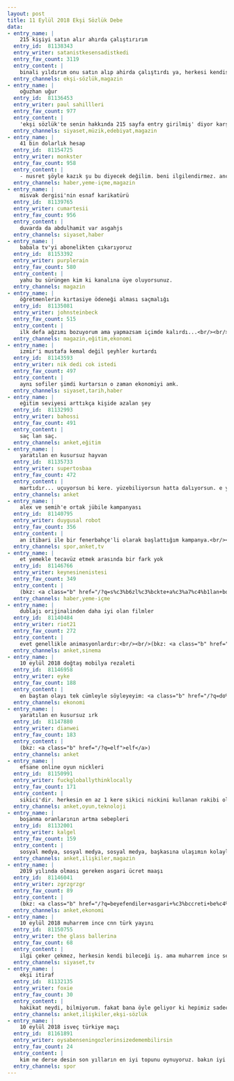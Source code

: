 ```yaml
---
layout: post
title: 11 Eylül 2018 Ekşi Sözlük Debe
data:
- entry_name: |
    215 kişiyi satın alır ahırda çalıştırırım
  entry_id:  81138343
  entry_writer: satanistkesensadistkedi
  entry_fav_count: 3119
  entry_content: |
    binali yıldırım onu satın alıp ahirda çalıştırdı ya, herkesi kendisi gibi sanıyor.
  entry_channels: ekşi-sözlük,magazin
- entry_name: |
    oğuzhan uğur
  entry_id:  81136453
  entry_writer: paul sahillleri
  entry_fav_count: 977
  entry_content: |
    'ekşi sözlük'te senin hakkında 215 sayfa entry girilmiş' diyor karşısındaki eleman.<br/><br/>bu da 'o 215 kişiyi satın alır ahırda çalıştırırım. şu anda ben o noktadayım yani siz değilsiniz, o yüzden istediğinizi yazabilirsiniz' şeklinde bir cümle kuruyor.<br/><br/>üstüne 'bana sallayanların hepsini evinden alasım geliyor' bile diyebiliyor.<br/><br/>vay babanın kemiği. adamın geldiği noktaya bak lan. <sup class="ab"><a title="(bkz: hahahahahaaaaa)" href="/?q=hahahahahaaaaa" data-query="hahahahahaaaaa">*</a></sup><br/><br/>allah kurtarsın. ne denir ki böylesine? yazık.
  entry_channels: siyaset,müzik,edebiyat,magazin
- entry_name: |
    41 bin dolarlık hesap
  entry_id:  81154725
  entry_writer: monkster
  entry_fav_count: 958
  entry_content: |
    - nusret şöyle kazık şu bu diyecek değilim. beni ilgilendirmez. ancak, 41 bin dolarlık yemek yiyebilen insanların olduğu dünyada insanlar açlıktan ölüyorsa o dünyayı yakmayan beynimizi sikeyim.<br/><br/>- günlük kabaca 13 milyar insanı doyurabilecek kadar yiyecek üretiliyormuş (yanlışsa düzeltelim). yine bu dünyada insanlar açlıktan ölüyorsa, o dünyayı zenginlerin başına yıkmayan beynimizi sikeyim.
  entry_channels: haber,yeme-içme,magazin
- entry_name: |
    misvak dergisi'nin esnaf karikatürü
  entry_id:  81139765
  entry_writer: cumartesii
  entry_fav_count: 956
  entry_content: |
    duvarda da abdulhamit var asgahjs
  entry_channels: siyaset,haber
- entry_name: |
    babala tv'yi abonelikten çıkarıyoruz
  entry_id:  81153392
  entry_writer: purplerain
  entry_fav_count: 580
  entry_content: |
    yahu bu sürüngen kim ki kanalına üye oluyorsunuz.
  entry_channels: magazin
- entry_name: |
    öğretmenlerin kırtasiye ödeneği alması saçmalığı
  entry_id:  81135081
  entry_writer: johnsteinbeck
  entry_fav_count: 515
  entry_content: |
    ilk defa ağzımı bozuyorum ama yapmazsam içimde kalırdı...<br/><br/>yahû mâdem bu kadar zoruna gidiyor, siktir git öğretmen ol, ağlama burada.<br/><br/>düzeltme: bu yorumum için çok sayıda küfürlü mesaj aldım. merak etmeyin, hiçbirini cevapsız bırakmadım. sizin gibi öğretmen düşmanlarına hak ettiği ölçüde cevap verdim, gelecek olan her mesaja da aynı ölçüde gerekli cevâbı vereceğim, içiniz rahat olsun. <br/><br/>hadi gelin bir de bu öğretmen kardeşlerimizi konuşalım: <br/><br/>“aydın'da 25 yaşındaki merve çavdar, depresyon haplarını içerek intihar etti. 2014 yılında sosyal bilimler öğretmenliğinden mezun olan çavdar'ın atanmasının gerçekleşmediği ve işsizlik nedeniyle bir süredir bunalımda olduğu öne sürüldü.” <br/><br/>“gamze filiz arslan, 2002 yılında samsun ondokuz mayıs üniversitesi kimya bölümü’nden umut dolu bir öğretmen olarak mezun olmuş, eğitim vereceği çocuklarına kavuşmayı ve kendisine bir yaşam kurmayı hayal ediyordu. kpss’ye girdi, puanı iyiydi. ilk tercih güneydoğu ve doğu illeriydi. olmadı, atanamadı! bir yıl geçti, atanamadı. iki yıl geçti atanamadı, üç yıl geçti atanamadı. öğretmendi ama öğretmen olamıyordu. son çare istanbul’da bir dersanede iş buldu. kısa bir süre sonra buradan da çıkarıldı. memleketi sinop’a döndü. yeniden kpss’ye hazırlanmaya başladı. ve ne olduysa oldu, evinde av tüfeği ile yaşamına son verdi. sinop’tan onun ölüm haberi geldi.”<br/><br/>“bir atanamayan öğretmen intiharı da aydın’dan 33 yaşındaki alim koç’tan geldi. bu iki ölüm haberinin tarihi 2014…”<br/><br/>“bursa’nın gemlik ilçesi’nde oturan 26 yaşındaki esra temur evde bulunan ruhsatsız tabanca ile başına bir el ateş ederek intihar etti.”<br/><br/>“coğrafya öğretmenliği mezunu elif işler atanamayınca intihar etmişti.”<br/><br/>“izmir’in çiğli ilçesi’nde 27 yaşındaki coğrafya öğretmeni ibrahim yeşilbağ’ın, kullanmadıkları gecekondu evinde tavana asılı cesedi bulundu.”<br/><br/>“izmir'de yaşayan sosyal bilgiler öğretmenliği bölümü mezunu 23 yaşındaki isa erdoğan, yazdığı notu sosyal medya hesabından yayınladıktan sonra intihar etti.”<br/><br/>hadi gidin de şehit olan bu öğretmenlerin yakınlarına bahsedin bu kırtasiye ödeneğini: <br/><br/>26.06.1979-gaziantep mehmet saygıgüder<br/>14.01.1980-istanbul recep çakır<br/>07.04.1980-ağrı nevzat demirci<br/>28.05.1980-batman fevzi ateş<br/>02.06.1980-istanbul ali incekara<br/>05.07.1980-adana ergün erol gürsesoğlu<br/>15.05.1987-mazgirt isa karaaslan<br/>21.05.1987-diyarbakır asım özden<br/>25.05.1987-mardin aydın acun<br/>04.11.1987-diyarbakır tahir civil<br/>12.11.1987-şırnak şenol akar<br/>11.01.1988-mardin adem akdeniz<br/>12.03.1988-batman hüseyin aydemir<br/>25.03.1988-mardin muhammed yıldız<br/>12.04.1988-tunceli lokman çeker<br/>15.04.1988-tunceli ali boşgelmez<br/>23.04.1988-tunceli mustafa çağlar<br/>05.11.1988-mardin mithat eren<br/>04.12.1988-batman sezgin yolcu<br/>06.09.1989-siirt durmuş güçlü<br/>06.09.1989-siirt mehmet kapusuz<br/>06.09.1989-siirt çevik ersin temel<br/>17.10.1989-mardin fasih söğüt<br/>28.03.1990-k.maraş hanifi çakallıoğlu<br/>14.04.1990-elazığ ahmet bekar<br/>14.04.1990-elazığ izzet yüksel<br/>03.09.1990-muş ertan sevim<br/>19.09.1990-kars ali karaoğlan<br/>07.11.1990-g.antep mehmet gezer<br/>20.10.1991-mardin abdulkadir uğurlu<br/>17.11.1991-tunceli esma karadoğan<br/>06.01.1992-mardin ibrahim kızmaz<br/>19.03.1992-mardin orhan gök<br/>23.03.1992-diyarbakır mehmet geren<br/>29.04.1992-ığdır şevki akgün<br/>04.05.1992-erzurum ilyas acar<br/>20.05.1992-diyarbakır orhan korkmaz<br/>05.06.1992-mardin seydo aydoğan<br/>13.08.1992-diyarbakır elif livan<br/>23.08.1992-diyarbakır ramazan ergi<br/>29.08.1992-adana abdurrahman taner<br/>16.09.1992-diyarbakır engin eker<br/>06.10.1992-mardin abdulvahap yersiz<br/>11.11.1992-diyarbakır emin aydın<br/>11.11.1992-diyarbakır vural akdeniz<br/>22.11.1992-diyarbakır m.mehdi şanlı<br/>06.12.1992-diyarbakır mehmet emin özden<br/>06.12.1992-diyarbakır ahmet koparan<br/>03.01.1993-bitlis halis şişman<br/>13.01.1993-diyarbakır ramazan aydın bilge<br/>13.01.1993-diyarbakır zübeyr akkoç<br/>18.02.1993-mardin ertuğrul alptekin<br/>22.02.1993-siirt ismail çelik<br/>19.04.1993-diyarbakır alihan han<br/>24.05.1993-elazığ birol irfan aşkar<br/>24.05.1993-bingöl mehmet birol<br/>24.05.1993-bingöl abdullah kara<br/>10.06.1993-batman ali rıza pekgöz<br/>11.06.1993-diyarbakır nuriye ak<br/>21.06.1993-tunceli nevzat akdemir<br/>23.06.1993-tunceli erkan aydın<br/>23.06.1993-tunceli hamza çetin<br/>24.06.1993-bingöl selahattın aysan<br/>05.08.1993-diyarbakır m.mecit yalçın<br/>07.09.1993-diyarbakır osman çiçek<br/>16.09.1993-tunceli ayhan kural<br/>21.09.1993-diyarbakır ali şahap salık<br/>29.09.1993-şanlıurfa zeki şenoğlu<br/>29.09.1993-şanlıurfa gürez şimşek<br/>06.10.1993-tunceli bayram aladağ<br/>06.10.1993-tunceli nurgül (kale) aladağ<br/>07.10.1993-tunceli fevzi katar<br/>07.10.1993-tunceli taşkın senger<br/>07.10.1993-tunceli ünal atlı<br/>07.10.1993-tunceli orhan bakış<br/>22.10.1993-diyarbakır ali yıldırım<br/>22.10.1993-diyarbakır a.nurettin soyer<br/>22.10.1993-diyarbakır ethem yaşar<br/>22.10.1993-diyarbakır hüseyin yavuz<br/>24.10.1993-diyarbakır zeki savruk<br/>25.10.1993-diyarbakır fatih tekin<br/>25.10.1993-diyarbakır mehmet fidan<br/>25.10.1993-bitlis yasemin tekin<br/>25.10.1993-van mehmet izdal<br/>25.10.1993-diyarbakır sezgin keçeci<br/>25.10.1993-bitlis bayram tekin<br/>25.10.1993-bitlis ergin komut<br/>25.10.1993-bitlis abdurrahman nafiz özbağrıaçık<br/>26.10.1993-diyarbakır numan konakçı<br/>26.10.1993-diyarbakır ayşe konakçı<br/>26.10.1993-diyarbakır neşe alten<br/>16.11.1993-diyarbakır kemal sert<br/>21.11.1993-tunceli halil kandemir<br/>21.11.1993-tunceli zafer özdeniz<br/>29.12.1993-diyarbakır mehmet dayan<br/>01.01.1994-elazığ nahit ergene<br/>22.02.1994-şırnak mustafa boz<br/>01.03.1994-diyarbakır hasan akan<br/>07.04.1994-diyarbakır m.ali durak<br/>20.04.1994-tunceli metin gençdal<br/>29.04.1994-batman erkan özcan<br/>29.04.1994-diyarbakır recep oyur<br/>17.05.1994-batman sıtkı abdioğlu<br/>03.06.1994-diyarbakır kemal göçer<br/>05.06.1994-diyarbakır m.nuri demiralp<br/>11.09.1994-tunceli rustem şen<br/>11.09.1994-tunceli metin kaynar<br/>11.09.1994-tunceli ali ihsan çetinkaya<br/>11.09.1994-tunceli mustafa karınca<br/>11.09.1994-tunceli buminhan temizkan<br/>11.09.1994-tunceli vedat inan<br/>15.09.1994-diyarbakır m.şirin gökdere<br/>17.09.1994-tunceli atilla aydoğdu<br/>23.09.1994-batman adnan tunca<br/>23.09.1994-batman mustafa gümüş<br/>28.09.1994-ağrı sait korkmaz<br/>08.10.1994-van hayati kapukaya<br/>11.10.1994-erzurum ali bulut<br/>11.10.1994-erzurum ersoy yorulmaz<br/>11.10.1994-erzurum ragip köse<br/>11.10.1994-erzurum nurullah saraç<br/>05.11.1994-mardin erol ercan<br/>05.11.1994-mardin ali yıldız<br/>05.11.1994-mardin mahmut çatalkaya<br/>05.11.1994-mardin mehmet zeki ödük<br/>25.05.1995-batman şeyho kurtulmuş<br/>26.09.1995-diyarbakır necati çiçek<br/>02.10.1995-şırnak hamza halit sülün<br/>12.10.1995-sivas hüseyin kocabaş<br/>30.10.1995-mardin gürkan arıtürk<br/>30.10.1995-mardin ökkeş kaya<br/>22.04.1996-k.maraş aydın yılmaz<br/>22.04.1996-k.maraş nurettin aslan<br/>22.04.1996-k.maraş hacı ömer serin<br/>23.04.1996-k.maraş nurettin arslan<br/>22.06.1996-diyarbakır aynur sarı<br/>01.10.1996-diyarbakır uğur gören<br/>01.10.1996-diyarbakır cuma ibiş<br/>01.10.1996-diyarbakır mustafa saadettin küçük<br/>01.10.1996-diyarbakır nesrin ünügür<br/>12.02.1997-batman bülent ay<br/>01.09.1997-diyarbakır lütfi ölmez<br/>09.10.1997-mersin mustafa özkan<br/>15.07.1998-hakkari erhan çakmak<br/>04.09.2011-tunceli dilay kerman<br/><br/>hepiniz ilkokulda, lisede aklınızca sizden büyük öğretmenlerinizle bir kez dahi olsa dalga geçmiş insanlarsınız, belki hayatınızda size yön verecek öğretmenleriniz de oldu, gidip onlara şu haberi mesaj atsanıza. merak ediyorum, burada yazdıklarınızı onlara söyleyebilecek misiniz? <br/><br/>polisler, askerler de istihkak alıyor, gidip vatanı, milleti koruyan insanlara da aldığı istihkak için mesaj atın. milletvekillerinin aldıkları maaşları, kırmızı pasaportları, yakınlarına yaptıkları torpilleri konuşalım. <br/><br/>milletvekilleri maaşlarının, öğretmen maaşlarını geçmesin diyen bir atadan, sizin gibi öğretmen düşmanlarına düştük... güler misin, ağlar mısın? <br/><br/>4+2 yıl sözleşmeli öğretmenlik yapıp (ki o da atanırsa), en fazla 3-4 bin lira arasında maaş alan insanların parasında mı kaldı gözünüz? <br/><br/>yazıklar olsun hepinize... nankör, ikiyüzlü, vasat insanlar...
  entry_channels: magazin,eğitim,ekonomi
- entry_name: |
    izmir'i mustafa kemal değil şeyhler kurtardı
  entry_id:  81143593
  entry_writer: nik dedi cok istedi
  entry_fav_count: 497
  entry_content: |
    aynı sofiler şimdi kurtarsın o zaman ekonomiyi amk.
  entry_channels: siyaset,tarih,haber
- entry_name: |
    eğitim seviyesi arttıkça kişide azalan şey
  entry_id:  81132993
  entry_writer: bahossi
  entry_fav_count: 491
  entry_content: |
    saç lan saç.
  entry_channels: anket,eğitim
- entry_name: |
    yaratılan en kusursuz hayvan
  entry_id:  81135733
  entry_writer: supertosbaa
  entry_fav_count: 472
  entry_content: |
    martıdır... uçuyorsun bi kere. yüzebiliyorsun hatta dalıyorsun. e yürürsün de istesen. paso balık yiyorsun ama diğer yiyeceklere de adaptesin. sevimlisin de herkes simidini paylaşıyor. <br/><br/>“maaşlı sigortalı bir iş mi; yoksa martılık mı?” deseler martı olmayı seçerim.
  entry_channels: anket
- entry_name: |
    alex ve semih'e ortak jübile kampanyası
  entry_id:  81140795
  entry_writer: duygusal robot
  entry_fav_count: 356
  entry_content: |
    an itibari ile bir fenerbahçe'li olarak başlattığım kampanya.<br/><br/>hadi ali başkanım, aziz'in pisliklerini yavaş yavaş temizliyorsun. şimdi sıra aziz döneminde değeri bilinmeyenlere iade-i itibar yapılma sırasıdır. hatta mümkünse fenerbahçe 2008 yılı kadrosundaki futbolcular olsa tadından yenmez. <br/><br/>sayın ali koç, 1 gün de olsa o günleri yaşat, hatırlat biz taraftarlara. fenerbahçe kulübü vefalı bir camiadır. bize yakışan da bu olmalıdır.<br/><br/><a class="b" href="/?q=edit">edit</a>: twitterda hashtag önerileri var. maalesef twitter kullanmıyorum, kullananlar bir el atabilir mi ?<br/><br/><a class="b" href="/?q=edit+2">edit 2</a>: hashtag diyenler, imza toplayalım diyenler hatta kulübe fax çekelim diyenler bile oldu. sizleri gaza getirmek gibi olmasın ama, işte fenerbahçe taraftarı olmak böyle bir şey. süpersiniz dostlar. bir kez daha fenerbahçe taraftarı olduğum için gurur duydum. bence de bir yazarın söylediği ve yaptığı gibi, bol takipçili twitter fenomenlerine bu başlığı iletmek hayalimizin gerçekleşmesi açısından önemli bir adım.
  entry_channels: spor,anket,tv
- entry_name: |
    et yemekle tecavüz etmek arasında bir fark yok
  entry_id:  81146766
  entry_writer: keynesinenistesi
  entry_fav_count: 349
  entry_content: |
    (bkz: <a class="b" href="/?q=s%c3%b6zl%c3%bckte+a%c3%a7%c4%b1lan+bo%c5%9f+ba%c5%9fl%c4%b1klar">sözlükte açılan boş başlıklar</a>)
  entry_channels: haber,yeme-içme
- entry_name: |
    dublajı orijinalinden daha iyi olan filmler
  entry_id:  81140484
  entry_writer: riot21
  entry_fav_count: 272
  entry_content: |
    evet genellikle animasyonlardır:<br/><br/>(bkz: <a class="b" href="/?q=ice+age">ice age</a>) <br/><br/>sid’in seslendirmesi başka hiçbir dilde bu kadar güzel olamaz.
  entry_channels: anket,sinema
- entry_name: |
    10 eylül 2018 doğtaş mobilya rezaleti
  entry_id:  81146958
  entry_writer: eyke
  entry_fav_count: 188
  entry_content: |
    en baştan olayı tek cümleyle söyleyeyim: <a class="b" href="/?q=do%c4%9fta%c5%9f+mobilya">doğtaş mobilya</a> paramın üzerine yattı. <br/><br/>6 haziran 2018 tarihinde <a class="b" href="/?q=do%c4%9fta%c5%9f+exclusive">doğtaş exclusive</a> <a class="b" href="/?q=modoko">modoko</a> şubesinden almak icin sipariş verip 1500 lira peşin ödeme yaptığım siparişi sözleşmede yazan 35 iş günü içerisinde temin edememesi üzerine 42 iş günü sonra 5 ağustosta siparişi iptal ettiğimi bildirdim. 2 aydır evde koltuksuz oturmak, misafir ağırlamak afedersiniz canıma tak etti. gittim başka yerden aynı gün mobilya temin ettim.<br/><br/>kimsenin nazini cekecek değilim. beni düşünmeyen, verdiği sozun arkasinda durmayan bence igrenc isletmelere para kazandiracak da degilim.<br/><br/>siparişimi iptal etmem üzerine <a class="b" href="/?q=do%c4%9fta%c5%9f">doğtaş</a> denen iğrenç kurum verdiğim 1500 lirayi iade edemeyeceğini bildirdi. defalarca telefon ettim. "anlıyoruz ancak parayı iade edemeyiz" diyorlar. iptalin üzerinden 30 gün gecti. hala paramı alamadım.<br/><br/><a class="b" href="/?q=mahkeme">mahkeme</a>ye gideceğim diyorum. gidin diyorlar. böyle <a class="b" href="/?q=y%c3%bczs%c3%bczl%c3%bck">yüzsüzlük</a> olabilir mi? böyle rahatlık olabilir mi? demek ki aynı şeyi kaç kez yaptılarsa, hukuk nasıl bu basit <a class="b" href="/?q=soyguncular">soyguncular</a> lehine çalışıyorsa bu kadar rahatlar.<br/><br/><a class="b" href="/?q=do%c4%9fta%c5%9f">doğtaş</a> merkez işletmeyi arıyorum, şubeyi bilgilendiriyoruz yapabileceğimiz başka bisi yok diyorlar. beni kandırıyorlar.<br/><br/>sizin müşteri memnuniyeti anlayışınıza, kurumsallığınıza tüküreyim. açık bir şekilde soyguncusunuz. inşallah kısa sürede batarsınız.<br/><br/>lafın kısası <a class="b" href="/?q=do%c4%9fta%c5%9f+mobilya">doğtaş mobilya</a> parama el koymuştur. alışveriş yapacaksanız bir daha düşünün. bu ucuz şark kurnazı firmaya yaklaşmayın.<br/><br/>herkese duyurulur.<br/><br/>fatura görüntüsü: <a rel="nofollow noopener" class="url" target="_blank" href="https://eksiup.com/65e4c323746">https://eksiup.com/65e4c323746</a><br/><br/>edit: bu arada, renkler kumaşlar tamamen standard seçilmiştir. hiçbir özel istekte bulunulmamıştır.
  entry_channels: ekonomi
- entry_name: |
    yaratılan en kusursuz ırk
  entry_id:  81147880
  entry_writer: dianwei
  entry_fav_count: 183
  entry_content: |
    (bkz: <a class="b" href="/?q=elf">elf</a>)
  entry_channels: anket
- entry_name: |
    efsane online oyun nickleri
  entry_id:  81150991
  entry_writer: fuckgloballythinklocally
  entry_fav_count: 171
  entry_content: |
    sikici'dir. herkesin en az 1 kere sikici nickini kullanan rakibi olmuştur. eğer olmadıysa sikici nickli olan sizsinizdir.
  entry_channels: anket,oyun,teknoloji
- entry_name: |
    boşanma oranlarının artma sebepleri
  entry_id:  81132001
  entry_writer: kalgel
  entry_fav_count: 159
  entry_content: |
    sosyal medya, sosyal medya, sosyal medya, başkasına ulaşımın kolaylaşması, akıllı telefon, <br/>evde kaldım-yaşım geldi el alem ne der diye düşünüp birbirini tam anlamıyla tanımadan alelacele yapılan evlilikler, <br/>nasılsa cepte kafasıyla ilgisiz davranmayı kendinde hak görmek, <br/>kişisel bakımına özen göstermemek-kendini salmak, <br/>biz olamamak, bencil olmak, <br/>onunlayken bile kendini yalnız hissetmek, <br/>aç gözlülük, daha iyisini hak ediyorum düşüncesi, <br/>hem kültürel anlamda hem de ortak zevkler konusunda birbirine denk olmamak, sohbet edememek, <br/>ego, kibir, sevginin azalması, saygısızlığın baş göstermesi, ekonomik nedenler, ailelerin uyumsuz olması gibi birden çok neden gösterilebilir.
  entry_channels: anket,ilişkiler,magazin
- entry_name: |
    2019 yılında olması gereken asgari ücret maaşı
  entry_id:  81146041
  entry_writer: zgrzgrzgr
  entry_fav_count: 89
  entry_content: |
    (bkz: <a class="b" href="/?q=beyefendiler+asgari+%c3%bccreti+be%c4%9fenmiyor">beyefendiler asgari ücreti beğenmiyor</a>) <br/>denilecektir.<br/><br/>tepki : (bkz: <a class="b" href="/?q=asgari+%c3%bccrete+zam+vaadini+yuhalayan+halk">asgari ücrete zam vaadini yuhalayan halk</a>) <br/><br/>özet : (bkz: <a class="b" href="/?q=svihs">svihs</a>)
  entry_channels: anket,ekonomi
- entry_name: |
    10 eylül 2018 muharrem ince cnn türk yayını
  entry_id:  81150755
  entry_writer: the glass ballerina
  entry_fav_count: 68
  entry_content: |
    ilgi çeker çekmez, herkesin kendi bileceği iş. ama muharrem ince seçimden bu yana defalarca o gece yaşananları anlatmamış gibi on bininci kez seçim gecesi çıkıp şöyle yapsaydı, böyle yapsaydı demeyin artık. cidden sıktı bu muhabbet.
  entry_channels: siyaset,tv
- entry_name: |
    ekşi itiraf
  entry_id:  81132135
  entry_writer: foxie
  entry_fav_count: 30
  entry_content: |
    hakikat neydi, bilmiyorum. fakat bana öyle geliyor ki hepimiz sadece oyalanıyoruz. aslında kimse kimseden üstün filan değil, hiçbir başarı bir kazanım da değil. sadece birileri vaktini daha güzel geçiriyor, sanırım hepsi bu.
  entry_channels: anket,ilişkiler,ekşi-sözlük
- entry_name: |
    10 eylül 2018 isveç türkiye maçı
  entry_id:  81161891
  entry_writer: oysabenseningozlerinsizedemembilirsin
  entry_fav_count: 24
  entry_content: |
    kim ne derse desin son yılların en iyi topunu oynuyoruz. bakın iyi oynuyoruz demiyorum son yılların en iyisi diyorum.
  entry_channels: spor
---
```

